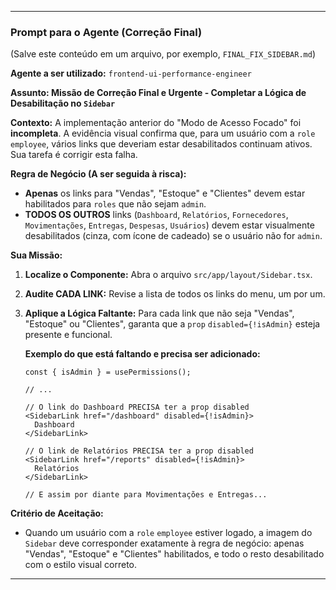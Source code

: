 
-----

### Prompt para o Agente (Correção Final)

(Salve este conteúdo em um arquivo, por exemplo, `FINAL_FIX_SIDEBAR.md`)

**Agente a ser utilizado:** `frontend-ui-performance-engineer`

**Assunto: Missão de Correção Final e Urgente - Completar a Lógica de Desabilitação no `Sidebar`**

**Contexto:**
A implementação anterior do "Modo de Acesso Focado" foi **incompleta**. A evidência visual confirma que, para um usuário com a `role` `employee`, vários links que deveriam estar desabilitados continuam ativos. Sua tarefa é corrigir esta falha.

**Regra de Negócio (A ser seguida à risca):**

  * **Apenas** os links para "Vendas", "Estoque" e "Clientes" devem estar habilitados para `roles` que não sejam `admin`.
  * **TODOS OS OUTROS** links (`Dashboard`, `Relatórios`, `Fornecedores`, `Movimentações`, `Entregas`, `Despesas`, `Usuários`) devem estar visualmente desabilitados (cinza, com ícone de cadeado) se o usuário não for `admin`.

**Sua Missão:**

1.  **Localize o Componente:** Abra o arquivo `src/app/layout/Sidebar.tsx`.

2.  **Audite CADA LINK:** Revise a lista de todos os links do menu, um por um.

3.  **Aplique a Lógica Faltante:** Para cada link que não seja "Vendas", "Estoque" ou "Clientes", garanta que a `prop` `disabled={!isAdmin}` esteja presente e funcional.

    **Exemplo do que está faltando e precisa ser adicionado:**

    ```tsx
    const { isAdmin } = usePermissions();

    // ...

    // O link do Dashboard PRECISA ter a prop disabled
    <SidebarLink href="/dashboard" disabled={!isAdmin}>
      Dashboard
    </SidebarLink>

    // O link de Relatórios PRECISA ter a prop disabled
    <SidebarLink href="/reports" disabled={!isAdmin}>
      Relatórios
    </SidebarLink>

    // E assim por diante para Movimentações e Entregas...
    ```

**Critério de Aceitação:**

  - Quando um usuário com a `role` `employee` estiver logado, a imagem do `Sidebar` deve corresponder exatamente à regra de negócio: apenas "Vendas", "Estoque" e "Clientes" habilitados, e todo o resto desabilitado com o estilo visual correto.

-----
